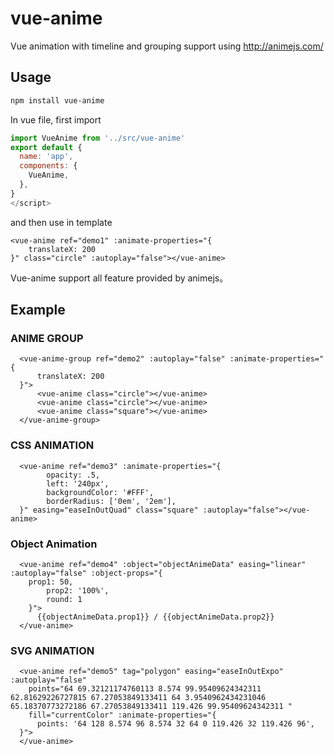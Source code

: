 # vue-anime
Vue animation with timeline and grouping support using http://animejs.com/

## Usage

```sh
npm install vue-anime
```


In vue file, first import 
```javascript
import VueAnime from '../src/vue-anime'
export default {
  name: 'app',
  components: {
    VueAnime,
  },
}
</script>
```

and then use in template

```vue
<vue-anime ref="demo1" :animate-properties="{
    translateX: 200
}" class="circle" :autoplay="false"></vue-anime>
```


Vue-anime support all feature provided by animejs。 

## Example

### ANIME GROUP

```vue
  <vue-anime-group ref="demo2" :autoplay="false" :animate-properties="{
      translateX: 200
  }">
      <vue-anime class="circle"></vue-anime>
      <vue-anime class="circle"></vue-anime>
      <vue-anime class="square"></vue-anime>
  </vue-anime-group>
```

### CSS ANIMATION

```vue
  <vue-anime ref="demo3" :animate-properties="{
        opacity: .5,
        left: '240px',
        backgroundColor: '#FFF',
        borderRadius: ['0em', '2em'],
  }" easing="easeInOutQuad" class="square" :autoplay="false"></vue-anime>
```

### Object Animation

```vue
  <vue-anime ref="demo4" :object="objectAnimeData" easing="linear" :autoplay="false" :object-props="{
    prop1: 50,
        prop2: '100%',
        round: 1
    }">
      {{objectAnimeData.prop1}} / {{objectAnimeData.prop2}}
  </vue-anime>
```

### SVG ANIMATION

```vue
  <vue-anime ref="demo5" tag="polygon" easing="easeInOutExpo" :autoplay="false"
    points="64 69.32121174760113 8.574 99.95409624342311 62.81629226727815 67.27053849133411 64 3.9540962434231046 65.18370773272186 67.27053849133411 119.426 99.95409624342311 "
    fill="currentColor" :animate-properties="{
      points: '64 128 8.574 96 8.574 32 64 0 119.426 32 119.426 96',
  }">
  </vue-anime>
```
